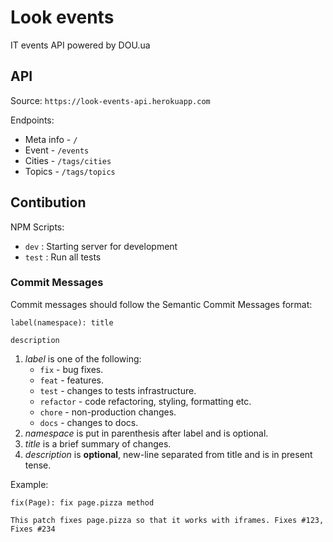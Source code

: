 # Look events

IT events API powered by DOU.ua

## API

Source: `https://look-events-api.herokuapp.com`

Endpoints:

-   Meta info - `/`
-   Event - `/events`
-   Cities - `/tags/cities`
-   Topics - `/tags/topics`

## Contibution

NPM Scripts:

-   `dev` : Starting server for development
-   `test` : Run all tests

### Commit Messages

Commit messages should follow the Semantic Commit Messages format:

```
label(namespace): title

description
```

1.  _label_ is one of the following:
    -   `fix` - bug fixes.
    -   `feat` - features.
    -   `test` - changes to tests infrastructure.
    -   `refactor` - code refactoring, styling, formatting etc.
    -   `chore` - non-production changes.
    -   `docs` - changes to docs.
2.  _namespace_ is put in parenthesis after label and is optional.
3.  _title_ is a brief summary of changes.
4.  _description_ is **optional**, new-line separated from title and is in present tense.

Example:

```
fix(Page): fix page.pizza method

This patch fixes page.pizza so that it works with iframes. Fixes #123, Fixes #234
```
